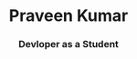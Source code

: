 
<!---
Praveen-1-Kumar/Praveen-1-Kumar is a ✨ special ✨ repository because its `README.md` (this file) appears on your GitHub profile.
You can click the Preview link to take a look at your changes.
--->
<h1 align="center">Praveen Kumar </h1>
<h3 align="center">Devloper as a Student</h3>

